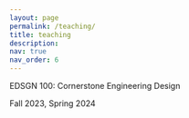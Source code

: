 ```yaml
---
layout: page
permalink: /teaching/
title: teaching
description:
nav: true
nav_order: 6
---
```


EDSGN 100: Cornerstone Engineering Design

Fall 2023, Spring 2024

